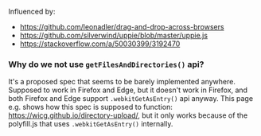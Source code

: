 Influenced by:

*   <https://github.com/leonadler/drag-and-drop-across-browsers>
*   <https://github.com/silverwind/uppie/blob/master/uppie.js>
*   <https://stackoverflow.com/a/50030399/3192470>

### Why do we not use `getFilesAndDirectories()` api?

It's a proposed spec that seems to be barely implemented anywhere.
Supposed to work in Firefox and Edge, but it doesn't work in Firefox, and both Firefox and Edge support `.webkitGetAsEntry()` api anyway.
This page e.g. shows how this spec is supposed to function: <https://wicg.github.io/directory-upload/>, but it only works because of the polyfill.js that uses `.webkitGetAsEntry()` internally.
